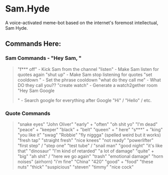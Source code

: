 # Sam.Hyde
A voice-activated meme-bot based on the internet's foremost intellectual, Sam Hyde.

## Commands Here:
### Sam Commands - "Hey Sam, <command>"
> "f*** off" - Kick Sam from the channel
> "listen" - Make Sam listen for quotes again
> "shut up" - Make Sam stop listening for quotes
> "set cooldown <seconds>" - Set the phrase cooldown
> "what do they call me" - What DO they call you??
> "create watch" - Generate a watch2gether room
> "Hey Sam Google <search phrase>" - Search google for everything after Google
> "Hi" / "Hello" / etc.
### Quote Commands
> "snake eyes"
> "John Oliver"
> "early" + "often"
> "oh shit yo"
> "I'm dead"
> "peace" + "keeper"
> "black" + "belt"
> "queen" + " here"
> "s***" + "king"
> "you like it"
> "swag"
> "Robbie"
> "fly niggga" (spelled weird but it works)
> "fresh tap"
> "straight fresh"
> "nice knees"
> "not ready"
> "powerlifter"
> "first step" / "step one"
> "test tube" / "snail man"
> "good night"
> "it's like that"
> "dinosaur"
> "I'm kind of retarded"
> "a lot of damage"
> "quite" + "big"
> "ah shit" / "here we go again"
> "trash"
> "emotional damage"
> "horn noises" (airhorn)
> "i'm fine"
> "China"
> "420"
> "good" + "food"
> "these nuts"
> "thick"
> "suspicious"
> "steven"
> "timmy"
> "nice cock"
